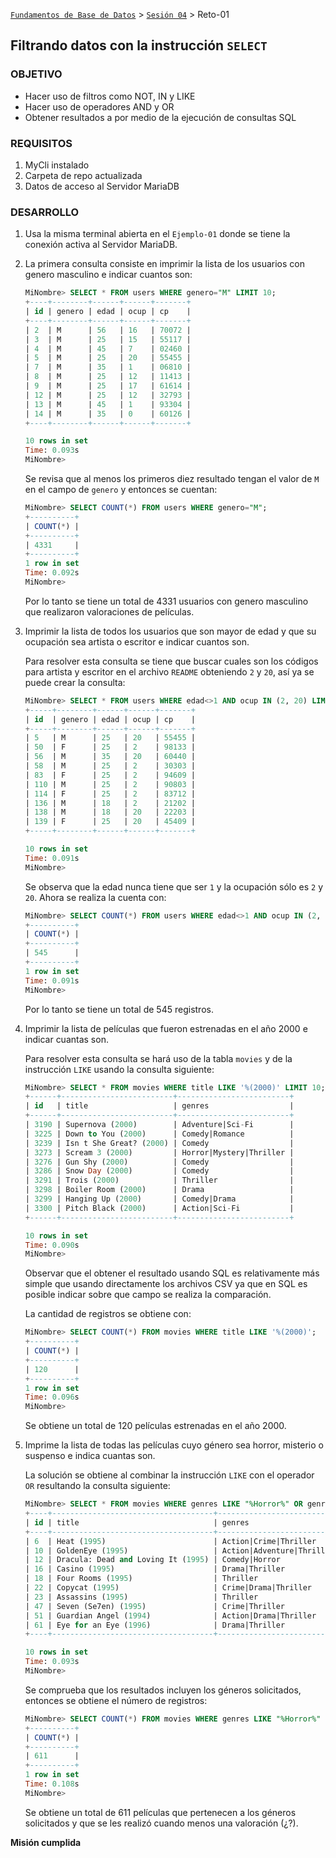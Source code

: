 [`Fundamentos de Base de Datos`](../../Readme.md) > [`Sesión 04`](../Readme.md) > Reto-01
## Filtrando datos con la instrucción `SELECT`

### OBJETIVO
- Hacer uso de filtros como NOT, IN y LIKE
- Hacer uso de operadores AND y OR
- Obtener resultados a por medio de la ejecución de consultas SQL

### REQUISITOS
1. MyCli instalado
1. Carpeta de repo actualizada
1. Datos de acceso al Servidor MariaDB

### DESARROLLO
1. Usa la misma terminal abierta en el `Ejemplo-01` donde se tiene la conexión activa al Servidor MariaDB.

1. La primera consulta consiste en imprimir la lista de los usuarios con genero masculino e indicar cuantos son:
   ```sql
   MiNombre> SELECT * FROM users WHERE genero="M" LIMIT 10;
   +----+--------+------+------+-------+
   | id | genero | edad | ocup | cp    |
   +----+--------+------+------+-------+
   | 2  | M      | 56   | 16   | 70072 |
   | 3  | M      | 25   | 15   | 55117 |
   | 4  | M      | 45   | 7    | 02460 |
   | 5  | M      | 25   | 20   | 55455 |
   | 7  | M      | 35   | 1    | 06810 |
   | 8  | M      | 25   | 12   | 11413 |
   | 9  | M      | 25   | 17   | 61614 |
   | 12 | M      | 25   | 12   | 32793 |
   | 13 | M      | 45   | 1    | 93304 |
   | 14 | M      | 35   | 0    | 60126 |
   +----+--------+------+------+-------+

   10 rows in set
   Time: 0.093s
   MiNombre>  
   ```
   Se revisa que al menos los primeros diez resultado tengan el valor de `M` en el campo de `genero` y entonces se cuentan:
   ```sql
   MiNombre> SELECT COUNT(*) FROM users WHERE genero="M";
   +----------+
   | COUNT(*) |
   +----------+
   | 4331     |
   +----------+
   1 row in set
   Time: 0.092s
   MiNombre>  
   ```
   Por lo tanto se tiene un total de 4331 usuarios con genero masculino que realizaron valoraciones de películas.

1. Imprimir la lista de todos los usuarios que son mayor de edad y que su ocupación sea artista o escritor e indicar cuantos son.

   Para resolver esta consulta se tiene que buscar cuales son los códigos para artista y escritor en el archivo `README` obteniendo `2` y `20`, así ya se puede crear la consulta:
   ```sql
   MiNombre> SELECT * FROM users WHERE edad<>1 AND ocup IN (2, 20) LIMIT 10;
   +-----+--------+------+------+-------+
   | id  | genero | edad | ocup | cp    |
   +-----+--------+------+------+-------+
   | 5   | M      | 25   | 20   | 55455 |
   | 50  | F      | 25   | 2    | 98133 |
   | 56  | M      | 35   | 20   | 60440 |
   | 58  | M      | 25   | 2    | 30303 |
   | 83  | F      | 25   | 2    | 94609 |
   | 110 | M      | 25   | 2    | 90803 |
   | 114 | F      | 25   | 2    | 83712 |
   | 136 | M      | 18   | 2    | 21202 |
   | 138 | M      | 18   | 20   | 22203 |
   | 139 | F      | 25   | 20   | 45409 |
   +-----+--------+------+------+-------+

   10 rows in set
   Time: 0.091s
   MiNombre>  
   ```
   Se observa que la edad nunca tiene que ser `1` y la ocupación sólo es `2` y `20`. Ahora se realiza la cuenta con:
   ```sql
   MiNombre> SELECT COUNT(*) FROM users WHERE edad<>1 AND ocup IN (2, 20);
   +----------+
   | COUNT(*) |
   +----------+
   | 545      |
   +----------+
   1 row in set
   Time: 0.091s
   MiNombre>  
   ```
   Por lo tanto se tiene un total de 545 registros.

1. Imprimir la lista de películas que fueron estrenadas en el año 2000 e indicar cuantas son.

   Para resolver esta consulta se hará uso de la tabla `movies` y de la instrucción `LIKE` usando la consulta siguiente:
   ```sql
   MiNombre> SELECT * FROM movies WHERE title LIKE '%(2000)' LIMIT 10;             
   +------+-------------------------+-------------------------+
   | id   | title                   | genres                  |
   +------+-------------------------+-------------------------+
   | 3190 | Supernova (2000)        | Adventure|Sci-Fi        |
   | 3225 | Down to You (2000)      | Comedy|Romance          |
   | 3239 | Isn t She Great? (2000) | Comedy                  |
   | 3273 | Scream 3 (2000)         | Horror|Mystery|Thriller |
   | 3276 | Gun Shy (2000)          | Comedy                  |
   | 3286 | Snow Day (2000)         | Comedy                  |
   | 3291 | Trois (2000)            | Thriller                |
   | 3298 | Boiler Room (2000)      | Drama                   |
   | 3299 | Hanging Up (2000)       | Comedy|Drama            |
   | 3300 | Pitch Black (2000)      | Action|Sci-Fi           |
   +------+-------------------------+-------------------------+

   10 rows in set
   Time: 0.090s
   MiNombre>  
   ```
   Observar que el obtener el resultado usando SQL es relativamente más simple que usando directamente los archivos CSV ya que en SQL es posible indicar sobre que campo se realiza la comparación.

   La cantidad de registros se obtiene con:
   ```sql
   MiNombre> SELECT COUNT(*) FROM movies WHERE title LIKE '%(2000)';
   +----------+
   | COUNT(*) |
   +----------+
   | 120      |
   +----------+
   1 row in set
   Time: 0.096s
   MiNombre>  
   ```
   Se obtiene un total de 120 películas estrenadas en el año 2000.

1. Imprime la lista de todas las películas cuyo género sea horror, misterio o suspenso e indica cuantas son.

   La solución se obtiene al combinar la instrucción `LIKE` con el operador `OR` resultando la consulta siguiente:
   ```sql
   MiNombre> SELECT * FROM movies WHERE genres LIKE "%Horror%" OR genres LIKE "%Mystery%" OR genres LIKE "%Thriller%" LIMIT 10;
   +----+------------------------------------+---------------------------+
   | id | title                              | genres                    |
   +----+------------------------------------+---------------------------+
   | 6  | Heat (1995)                        | Action|Crime|Thriller     |
   | 10 | GoldenEye (1995)                   | Action|Adventure|Thriller |
   | 12 | Dracula: Dead and Loving It (1995) | Comedy|Horror             |
   | 16 | Casino (1995)                      | Drama|Thriller            |
   | 18 | Four Rooms (1995)                  | Thriller                  |
   | 22 | Copycat (1995)                     | Crime|Drama|Thriller      |
   | 23 | Assassins (1995)                   | Thriller                  |
   | 47 | Seven (Se7en) (1995)               | Crime|Thriller            |
   | 51 | Guardian Angel (1994)              | Action|Drama|Thriller     |
   | 61 | Eye for an Eye (1996)              | Drama|Thriller            |
   +----+------------------------------------+---------------------------+

   10 rows in set
   Time: 0.093s
   MiNombre>  
   ```
   Se comprueba que los resultados incluyen los géneros solicitados, entonces se obtiene el número de registros:
   ```sql
   MiNombre> SELECT COUNT(*) FROM movies WHERE genres LIKE "%Horror%" OR genres LIKE "%Mystery%" OR genres LIKE "%Thriller%";
   +----------+
   | COUNT(*) |
   +----------+
   | 611      |
   +----------+
   1 row in set
   Time: 0.108s
   MiNombre>  
   ```
   Se obtiene un total de 611 películas que pertenecen a los géneros solicitados y que se les realizó cuando menos una valoración (¿?).

__Misión cumplida__
